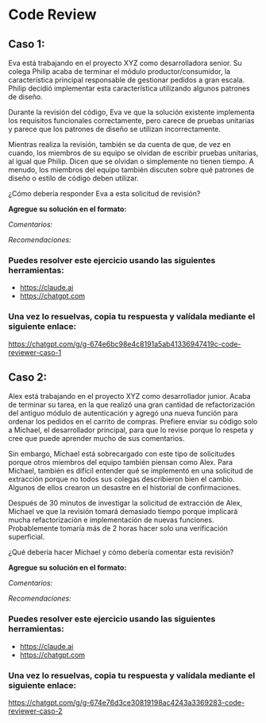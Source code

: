 # Code Review

## Caso 1:

Eva está trabajando en el proyecto XYZ como desarrolladora senior. Su colega Philip acaba de terminar el módulo productor/consumidor, la característica principal responsable de gestionar pedidos a gran escala. Philip decidió implementar esta característica utilizando algunos patrones de diseño.

Durante la revisión del código, Eva ve que la solución existente implementa los requisitos funcionales correctamente, pero carece de pruebas unitarias y parece que los patrones de diseño se utilizan incorrectamente.

Mientras realiza la revisión, también se da cuenta de que, de vez en cuando, los miembros de su equipo se olvidan de escribir pruebas unitarias, al igual que Philip. Dicen que se olvidan o simplemente no tienen tiempo. A menudo, los miembros del equipo también discuten sobre qué patrones de diseño o estilo de código deben utilizar.

¿Cómo debería responder Eva a esta solicitud de revisión?

**Agregue su solución en el formato:**

_Comentarios:_

_Recomendaciones:_

### Puedes resolver este ejercicio usando las siguientes herramientas:

- https://claude.ai
- https://chatgpt.com

### Una vez lo resuelvas, copia tu respuesta y valídala mediante el siguiente enlace:

https://chatgpt.com/g/g-674e6bc98e4c8191a5ab41336947419c-code-reviewer-caso-1

## Caso 2:

Alex está trabajando en el proyecto XYZ como desarrollador junior. Acaba de terminar su tarea, en la que realizó una gran cantidad de refactorización del antiguo módulo de autenticación y agregó una nueva función para ordenar los pedidos en el carrito de compras. Prefiere enviar su código solo a Michael, el desarrollador principal, para que lo revise porque lo respeta y cree que puede aprender mucho de sus comentarios.

Sin embargo, Michael está sobrecargado con este tipo de solicitudes porque otros miembros del equipo también piensan como Alex. Para Michael, también es difícil entender qué se implementó en una solicitud de extracción porque no todos sus colegas describieron bien el cambio. Algunos de ellos crearon un desastre en el historial de confirmaciones.

Después de 30 minutos de investigar la solicitud de extracción de Alex, Michael ve que la revisión tomará demasiado tiempo porque implicará mucha refactorización e implementación de nuevas funciones. Probablemente tomaría más de 2 horas hacer solo una verificación superficial.

¿Qué debería hacer Michael y cómo debería comentar esta revisión?

**Agregue su solución en el formato:**

_Comentarios:_

_Recomendaciones:_

### Puedes resolver este ejercicio usando las siguientes herramientas:

- https://claude.ai
- https://chatgpt.com

### Una vez lo resuelvas, copia tu respuesta y valídala mediante el siguiente enlace:

https://chatgpt.com/g/g-674e76d3ce30819198ac4243a3369283-code-reviewer-caso-2
